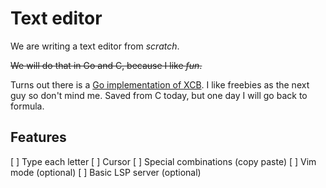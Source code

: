 # Text editor

We are writing a text editor from *scratch*.

~~We will do that in Go and C, because I like *fun*.~~

Turns out there is a [Go implementation of XCB](https://github.com/jezek/xgb).
I like freebies as the next guy so don't mind me. Saved from C today, but one day 
I will go back to formula.

## Features
[ ] Type each letter
[ ] Cursor
[ ] Special combinations (copy paste)
[ ] Vim mode (optional)
[ ] Basic LSP server (optional)
